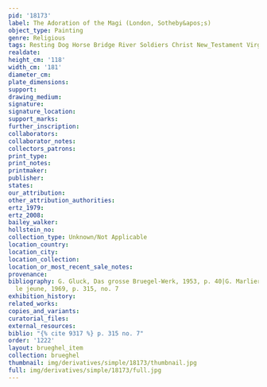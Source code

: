 ```yaml
---
pid: '18173'
label: The Adoration of the Magi (London, Sotheby&apos;s)
object_type: Painting
genre: Religious
tags: Resting Dog Horse Bridge River Soldiers Christ New_Testament Virgin_Mary
realdate: 
height_cm: '118'
width_cm: '181'
diameter_cm: 
plate_dimensions: 
support: 
drawing_medium: 
signature: 
signature_location: 
support_marks: 
further_inscription: 
collaborators: 
collaborator_notes: 
collectors_patrons: 
print_type: 
print_notes: 
printmaker: 
publisher: 
states: 
our_attribution: 
other_attribution_authorities: 
ertz_1979: 
ertz_2008: 
bailey_walker: 
hollstein_no: 
collection_type: Unknown/Not Applicable
location_country: 
location_city: 
location_collection: 
location_or_most_recent_sale_notes: 
provenance: 
bibliography: G. Gluck, Das grosse Bruegel-Werk, 1953, p. 40|G. Marlier, Pierre Brueghel
  le jeune, 1969, p. 315, no. 7
exhibition_history: 
related_works: 
copies_and_variants: 
curatorial_files: 
external_resources: 
biblio: "{% cite 9317 %} p. 315 no. 7"
order: '1222'
layout: brueghel_item
collection: brueghel
thumbnail: img/derivatives/simple/18173/thumbnail.jpg
full: img/derivatives/simple/18173/full.jpg
---
```

